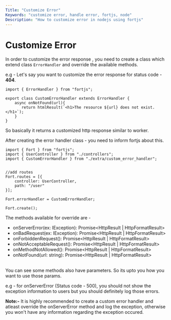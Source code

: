 ```yaml
---
Title: "Customize Error"
Keywords: "customize error, handle error, fortjs, node"
Description: "How to customize error in nodejs using fortjs"
---
```


# Customize Error

In order to customize the error response , you need to create a class which extend class `ErrorHandler` and override the available methods.

e.g - Let's say you want to customize the error response for status code - **404**.

```
import { ErrorHandler } from "fortjs";

export class CustomErrorHandler extends ErrorHandler {
    async onNotFound(url){
       return htmlResult(`<h1>The resource ${url} does not exist.</h1>`);
    }
}
```

So basically it returns a customized http response similar to worker.

After creating the error handler class - you need to inform fortjs about this.

```
import { Fort } from "fortjs";
import { UserController } from "./controllers";
import { CustomErrorHandler } from "./extra/custom_error_handler";


//add routes
Fort.routes = [{
    controller: UserController,
    path: "/user"
}];

Fort.errorHandler = CustomErrorHandler;    

Fort.create();
```

The methods available for override are - 

* onServerError(ex: IException): Promise&lt;HttpResult | HttpFormatResult&gt;
* onBadRequest(ex: IException): Promise&lt;HttpResult | HttpFormatResult&gt;
* onForbiddenRequest(): Promise&lt;HttpResult | HttpFormatResult&gt;
* onNotAcceptableRequest(): Promise&lt;HttpResult | HttpFormatResult&gt;
* onMethodNotAllowed(): Promise&lt;HttpResult | HttpFormatResult&gt;
* onNotFound(url: string): Promise&lt;HttpResult | HttpFormatResult&gt;
  
<br/>
You can see some methods also have parameters. So its upto you how you want to use those params.

e.g - for onServerError (Status code - 500), you should not show the exception information to users but you should definitely log those errors.

**Note:-** It is highly recommended to create a custom error handler and atleast override the onServerError method and log the exception, otherwise you won't have any information regarding the exception occured.

